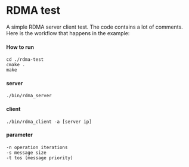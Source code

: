 # RDMA test

A simple RDMA server client test. The code contains a lot of comments. Here is the workflow that happens in the example: 


#### How to run      
```text
cd ./rdma-test
cmake .
make
``` 
 
#### server
```text
./bin/rdma_server
```

#### client
```text
./bin/rdma_client -a [server ip]
```

#### parameter
```text
-n operation iterations
-s message size
-t tos (message priority)
```